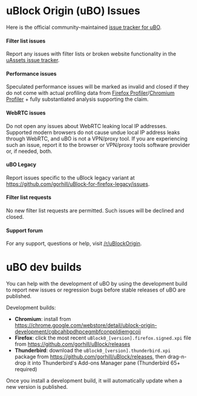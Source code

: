 # uBlock Origin (uBO) Issues

Here is the official community-maintained [issue tracker for uBO](https://github.com/uBlockOrigin/uBlock-issues/issues).

#### Filter list issues
Report any issues with filter lists or broken website functionality in the [uAssets issue tracker](https://github.com/uBlockOrigin/uAssets/issues).

#### Performance issues
Speculated performance issues will be marked as invalid and closed if they do not come with actual profiling data from [Firefox Profiler](https://profiler.firefox.com/)/[Chromium Profiler](https://developer.chrome.com/docs/devtools/evaluate-performance/reference/) + fully substantiated analysis supporting the claim.

#### WebRTC issues
Do not open any issues about WebRTC leaking local IP addresses. Supported modern browsers do not cause undue local IP address leaks through WebRTC, and uBO is not a VPN/proxy tool. If you are experiencing such an issue, report it to the browser or VPN/proxy tools software provider or, if needed, both.

#### uBO Legacy
Report issues specific to the uBlock legacy variant at https://github.com/gorhill/uBlock-for-firefox-legacy/issues.

#### Filter list requests
No new filter list requests are permitted. Such issues will be declined and closed.

#### Support forum
For any support, questions or help, visit [/r/uBlockOrigin](https://www.reddit.com/r/uBlockOrigin/).

# uBO dev builds

You can help with the development of uBO by using the development build to report new issues or regression bugs before stable releases of uBO are published.

Development builds:
- **Chromium**: install from <https://chrome.google.com/webstore/detail/ublock-origin-development/cgbcahbpdhpcegmbfconppldiemgcoii>
- **Firefox**: click the most recent `uBlock0_[version].firefox.signed.xpi` file from <https://github.com/gorhill/uBlock/releases>
- **Thunderbird**: download the `uBlock0_[version].thunderbird.xpi` package from <https://github.com/gorhill/uBlock/releases>, then drag-n-drop it into Thunderbird's Add-ons Manager pane (Thunderbird 65+ required)

Once you install a development build, it will automatically update when a new version is published.

